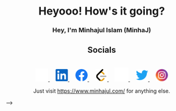 <div align="center">
<h1> Heyooo! How's it going? </h1>

### Hey, I'm Minhajul Islam (MinhaJ)

## Socials

</br>
<a target="_blank" href="https://www.minhajul.com/">
    <img alt="WorldWeb" src="docs/images/website.svg" height="33" />
</a>
&nbsp; &nbsp;
<a target="_blank" href="https://www.linkedin.com/in/minhajul-im/">
    <img alt="LinkedIn" src="docs/images/linkedin.svg" height="32" />
</a>
&nbsp; &nbsp;
<a target="_blank" href="https://www.facebook.com/minhajul.im">
    <img alt="Facebook" src="docs/images/Facebook.svg" height="32" />
</a>
&nbsp; &nbsp;
<a target="_blank" href="https://leetcode.com/minhajul-im/">
    <img alt="Facebook" src="docs/images/leetcode.svg" height="32" />
</a>
&nbsp; &nbsp;
<a target="_blank" href="https://github.com/minhajul-im">
    <img alt="Github" src="docs/images/github.svg" height="36" />
</a>
&nbsp; &nbsp;
<a  target="_blank" href="https://twitter.com/minhajul_im">
    <img alt="Twitter"src="docs/images/twitter.svg" height="32" />
</a>
&nbsp; &nbsp;
<a  target="_blank" href="https://www.instagram.com/minhajul.im/">
    <img alt="Instagram"src="docs/images/Instagram.svg" height="32" />
</a>

</br>

Just visit <https://www.minhajul.com/> for anything else.

</div>

<!-- [![WakaTime Badge](https://wakatime.com/badge/user/16f921d3-bae9-4c22-aba7-3f28247d6dba.svg?style=for-the-badge)](https://wakatime.com/@minhajul_im)

<!-- [![WakaTime Coding Time](https://github-readme-stats.vercel.app/api/wakatime?username=jNaimXIII&hide_title=true&theme=transparent&layout=compact&langs_count=12&range=all_time)](https://wakatime.com/@minhajul_im)

[![LeetCode Stats](https://leetcard.jacoblin.cool/jNaimXIII?theme=light&font=Roboto)](https://leetcode.com/minhajul-im/) --> -->
